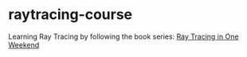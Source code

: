 # raytracing-course

Learning Ray Tracing by following the book series: [Ray Tracing in One Weekend](https://raytracing.github.io/)
